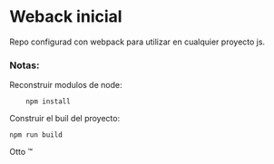 # Weback inicial

Repo configurad con webpack para utilizar en cualquier proyecto js.

### Notas:

Reconstruir modulos de node:

```
    npm install
```

Construir el buil del proyecto:

```
npm run build
```



Otto :tm: